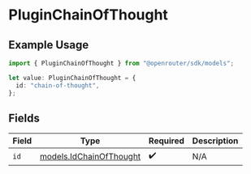 # PluginChainOfThought

## Example Usage

```typescript
import { PluginChainOfThought } from "@openrouter/sdk/models";

let value: PluginChainOfThought = {
  id: "chain-of-thought",
};
```

## Fields

| Field                                                    | Type                                                     | Required                                                 | Description                                              |
| -------------------------------------------------------- | -------------------------------------------------------- | -------------------------------------------------------- | -------------------------------------------------------- |
| `id`                                                     | [models.IdChainOfThought](../models/idchainofthought.md) | :heavy_check_mark:                                       | N/A                                                      |